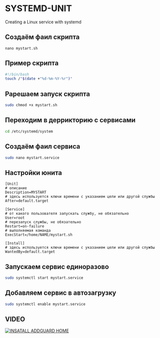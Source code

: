 # SYSTEMD-UNIT
Creating a Linux service with systemd



## Создаём фаил скрипта
```console
nano mystart.sh
```
## Пример скрипта
```bash
#!/bin/bash
touch /"$(date +"%d-%m-%Y-%r")"
```
## Рарешаем запуск скрипта
```bash
sudo chmod +x mystart.sh
```
## Переходим в деррикторию с сервисами
```bash
cd /etc/systemd/system
```
## Создаём фаил сервиса
```bash
sudo nano mystart.service
```

## Настройки юнита
```console
[Unit]
# описание
Description=MYSTART
# здесь используется ключи времени с указанием цели или другой службы
After=default.target

[Service]
# от какого пользователя запускать службу, не обязательно
User=root
# перезапуск службы, не обязательно
Restart=on-failure
# выполняемая команда
ExecStart=/home/NAME/mystart.sh

[Install]
# здесь используется ключи времени с указанием цели или другой службы
WantedBy=default.target
```
## Запускаем сервис единоразово
```bash
sudo systemctl start mystart.service
```
## Добавляем сервис в автозагрузку
```bash
sudo systemctl enable mystart.service
```

## VIDEO

[![INSATALL ADDGUARD HOME](https://i.ytimg.com/vi/yfq1H9bT8c4/hqdefault.jpg)](https://youtu.be/A4FTz2vLCMo)
